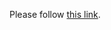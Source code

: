 <!DOCTYPE html>
<html>
  <head>
    <meta http-equiv="refresh" content="7; url='https://interactivefaultlocalization.github.io/tools/charmfl'" />
  </head>
  <body>
    <p>Please follow <a href="https://interactivefaultlocalization.github.io/tools/charmfl">this link</a>.</p>
  </body>
</html>
